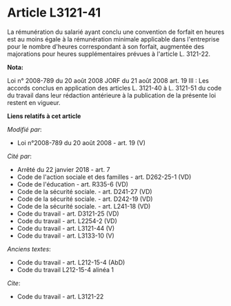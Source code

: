 # Article L3121-41

La rémunération du salarié ayant conclu une convention de forfait en heures est au moins égale à la rémunération minimale
applicable dans l'entreprise pour le nombre d'heures correspondant à son forfait, augmentée des majorations pour heures
supplémentaires prévues à l'article L. 3121-22.

**Nota:**

Loi n° 2008-789 du 20 août 2008 JORF du 21 août 2008 art. 19 III : Les accords conclus en application des articles L. 3121-40
à L. 3121-51 du code du travail dans leur rédaction antérieure à la publication de la présente loi restent en vigueur.

**Liens relatifs à cet article**

_Modifié par_:

  - Loi n°2008-789 du 20 août 2008 - art. 19 (V)

_Cité par_:

  - Arrêté du 22 janvier 2018 - art. 7
  - Code de l'action sociale et des familles - art. D262-25-1 (VD)
  - Code de l'éducation - art. R335-6 (VD)
  - Code de la sécurité sociale. - art. D241-27 (VD)
  - Code de la sécurité sociale. - art. D242-19 (VD)
  - Code de la sécurité sociale. - art. L241-18 (VD)
  - Code du travail - art. D3121-25 (VD)
  - Code du travail - art. L2254-2 (VD)
  - Code du travail - art. L3121-44 (V)
  - Code du travail - art. L3133-10 (V)

_Anciens textes_:

  - Code du travail - art. L212-15-4 (AbD)
  - Code du travail L212-15-4 alinéa 1

_Cite_:

  - Code du travail - art. L3121-22
